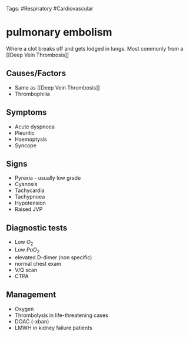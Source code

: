 Tags: #Respiratory #Cardiovascular

# pulmonary embolism

Where a clot breaks off and gets lodged in lungs. Most commonly from a [[Deep Vein Thrombosis]]

## Causes/Factors

- Same as [[Deep Vein Thrombosis]]
- Thrombophilia

## Symptoms

- Acute dyspnoea
- Pleuritic
- Haemoptysis
- Syncope

## Signs

- Pyrexia - usually low grade
- Cyanosis
- Tachycardia
- Tachypnoea
- Hypotension
- Raised JVP

## Diagnostic tests

- Low $O_2$
- Low $PaO_2$
- elevated D-dimer (non specific)
- normal chest exam
- V/Q scan
- CTPA

## Management

- Oxygen
- Thrombolysis in life-threatening cases
- DOAC (-xban)
- LMWH in kidney failure patients

